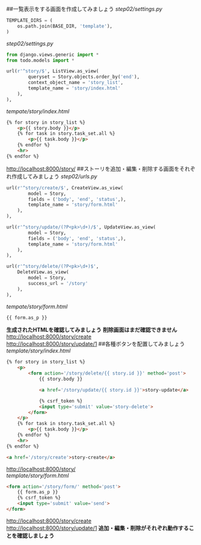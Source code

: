 ##一覧表示をする画面を作成してみましょう
*step02/settings.py*
```Python
TEMPLATE_DIRS = ( 
    os.path.join(BASE_DIR, 'template'),
)
```
*step02/settings.py*
```Python
from django.views.generic import *
from todo.models import *

url(r'^story/$', ListView.as_view(
		queryset = Story.objects.order_by('end'),
		context_object_name = 'story_list',
		template_name = 'story/index.html'
	),
),
```
*tempate/story/index.html*
```HTML
{% for story in story_list %}
	<p>{{ story.body }}</p>
	{% for task in story.task_set.all %}
		<p>{{ task.body }}</p>
	{% endfor %}
	<hr>
{% endfor %}
```
[http://localhost:8000/story/](http://localhost:8000/story/)
##ストーリを追加・編集・削除する画面をそれぞれ作成してみましょう
*step02/urls.py*
```Python
url(r'^story/create/$', CreateView.as_view(
		model = Story,
		fields = ('body', 'end', 'status',),
		template_name = 'story/form.html'
	),
),

url(r'^story/update/(?P<pk>\d+)/$', UpdateView.as_view(
		model = Story,
		fields = ('body', 'end', 'status',),
		template_name = 'story/form.html'
	),
),

url(r'^story/delete/(?P<pk>\d+)$',
	DeleteView.as_view(
		model = Story,
		success_url = '/story'
	),
),
```
*tempate/story/form.html*
```HTML
{{ form.as_p }}
```
**生成されたHTMLを確認してみましょう**
**削除画面はまだ確認できません**
[http://localhost:8000/story/create](http://localhost:8000/story/create)  
[http://localhost:8000/story/update/1](http://localhost:8000/story/update/1)
##各種ボタンを配置してみましょう
*template/story/index.html*
```HTML
{% for story in story_list %}
	<p>
		<form action='/story/delete/{{ story.id }}' method='post'>
			{{ story.body }}

			<a href='/story/update/{{ story.id }}'>story-update</a>

			{% csrf_token %}
			<input type='submit' value='story-delete'>
		</form>
	</p>
	{% for task in story.task_set.all %}
		<p>{{ task.body }}</p>
	{% endfor %}
	<hr>
{% endfor %}

<a href='/story/create'>story-create</a>
```
[http://localhost:8000/story/](http://localhost:8000/story/)  
*template/story/form.html*
```HTML
<form action='/story/form/' method='post'>
	{{ form.as_p }}
	{% csrf_token %}
	<input type='submit' value='send'>
</form>
```
[http://localhost:8000/story/create](http://localhost:8000/story/create)  
[http://localhost:8000/story/update/1](http://localhost:8000/story/update/1)
**追加・編集・削除がそれぞれ動作することを確認しましょう**
